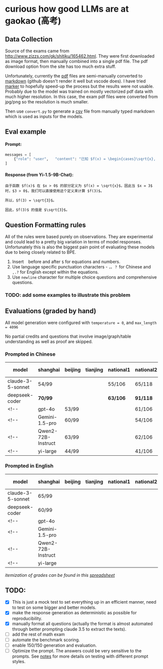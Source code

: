 # curious how good LLMs are at gaokao (高考)

## Data Collection
Source of the exams came from http://www.zizzs.com/gk/shitiku/165462.html. They were first downloaded as image format, then manually combined into a
single pdf file. The pdf download option from the site has too much extra stuff.

Unfortunately, currently the [pdf](data/2024_math_shanghai/exam_with_answer.pdf) files are semi-manually converted to [markdown](data/2024_math_shanghai/exam_with_answer.md) (github doesn't render it well but vscode does). I have tried [marker](https://github.com/VikParuchuri/marker) to hopefully speed-up the process but the results were not usable. Probably due to the model was trained on mostly vectorized pdf data with much higher resolution. In this case, the exam pdf files were converted from jpg/png so the resolution is much smaller.

Then use `convert.py` to generate a [csv](data/2024_math_shanghai/exam_with_answer.csv) file from manually typed markdown which is used as inputs for
the models.

## Eval example
#### Prompt:
```python
messages = [
    {"role": "user",   "content": "已知 $f(x) = \begin{cases}\sqrt{x}, x > 0 \\1, x \leq 0\end{cases}$，$f(3)=$"},
]
```

#### Response (from Yi-1.5-9B-Chat):
```text
由于函数 $f(x)$ 在 $x > 0$ 的部分定义为 $f(x) = \sqrt{x}$，因此当 $x = 3$ 时，$3 > 0$，我们可以直接使用这个定义来计算 $f(3)$。

所以，$f(3) = \sqrt{3}$。

因此，$f(3)$ 的值是 $\sqrt{3}$。
```
## Question Formatting rules
All of the rules were based purely on observations. They are experimental and could lead to a pretty big variation in terms of model responses.
Unfortunately this is also the biggest pain point of evaluating these models due to being closely related to BPE.
1. Insert ` ` before and after `$` for equations and numbers.
2. Use language specific punctuation characters - `，。？` for Chinese and `,.?` for English except within the equations.
3. Use `newline` character for multiple choice questions and comprehensive questions.

### TODO: add some examples to illustrate this problem

## Evaluations (graded by hand)
All model generation were configured with `temperature = 0`, and `max_length = 4096`

No partial credits and questions that involve image/graph/table understanding as well as proof are skipped.

### Prompted in Chinese
| model              | shanghai  | beijing   | tianjing  | national1  | national2  |national3-1 |national3-2 |
|--------------------|-----------|-----------|-----------|------------|------------|------------|------------|
| claude-3-5-sonnet  |   54/99   |           |           |   55/106   |   65/118   |            |            |
| deepseek-coder     | __70/99__ |           |           | __63/106__ | __91/118__ |            |            |
<!-- | gpt-4o             |   53/99   |           |           |   61/106   |   63/118   |            |            | -->
<!-- | Gemini-1.5-pro     |   60/99   |           |           |   54/106   |   63/118   |            |            | -->
<!-- | Qwen2-72B-Instruct |   63/99   |           |           |   62/106   |   59/118   |            |            | -->
<!-- | yi-large           |   44/99   |           |           |   41/106   |   55/118   |            |            | -->

### Prompted in English
| model              | shanghai  | beijing   | tianjing  | national1  | national2  |national3-1 |national3-2 |
|--------------------|-----------|-----------|-----------|------------|------------|------------|------------|
| claude-3-5-sonnet  |   65/99   |           |           |            |            |            |            |
| deepseek-coder     |   60/99   |           |           |            |            |            |            |
<!-- | gpt-4o             |           |           |           |            |            |            |            | -->
<!-- | Gemini-1.5-pro     |           |           |           |            |            |            |            | -->
<!-- | Qwen2-72B-Instruct |           |           |           |            |            |            |            | -->
<!-- | yi-large           |           |           |           |            |            |            |            | -->


_itemization of grades can be found in this [spreadsheet](https://docs.google.com/spreadsheets/d/1I4Qi6-ad34KQlryBkRMNSGbEBU05dz4OcRs-AniWwLM/edit?gid=0#gid=0)_

## TODO:
- [x] This is just a mock test to set everything up in an efficient manner, need to test on some bigger and better models.
- [x] make the response generation as deterministic as possible for reproducibility.
- [x] manually format all questions (actually the format is almost automated through better prompting claude 3.5 to extract the texts).
- [ ] add the rest of math exam
- [ ] automate the benchmark scoring.
- [ ] enable 150/150 generation and evaluation.
- [ ] Optimize the prompt. The answers could be very sensitive to the prompts. See [notes](notes.md) for more details on testing with different prompt styles.
